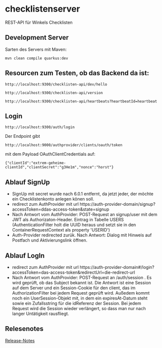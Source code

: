 # checklistenserver
REST-API für Winkels Checklisten

## Development Server

Sarten des Servers mit Maven:

	mvn clean compile quarkus:dev

## Resourcen zum Testen, ob das Backend da ist:

	http://localhost:9300/checklisten-api/dev/hello

	http://localhost:9300/checklisten-api/version

	http://localhost:9300/checklisten-api/heartbeats?heartbeatId=heartbeat

## Login

	http://localhost:9300/auth/login

Der Endpoint gibt

	http://localhost:9000/authprovider/clients/oauth/token

mit dem Payload OAuthClientCredentials auf:

	{"clientId":"extrem-geheime-clientId","clientSecret":"g3He1m","nonce":"horst"}


## Ablauf SignUp

* SignUp mit secret wurde nach 6.0.1 entfernt, da jetzt jeder, der möchte ein Checklistenkonto anlegen könen soll.
* redirect zum AuthProvider mit url https://auth-provider-domain/signup?accessToken=ddas-access-token&state=signup
* Nach Antwort vom AuthProvider: POST-Request an signup/user mit dem JWT als Authorizaton-Header. Eintrag in Tabelle USERS (AuthenticationFilter holt die UUID heraus und setzt sie in den ContainerRequestContext als property 'USERID')
* Auth-Provider redirected zurük. Nach Antwort: Dialog mit Hinweis auf Postfach und Aktivierungslink öffnen.

## Ablauf LogIn

* redirect zum AuthProvider mit url https://auth-provider-domain#/login?accessToken=das-access-token&redirectUrl=die-redirect-url
* Nach Antwort vom AuthProvider: POST-Request an /auth/session . Es wird geprüft, ob das Subject bekannt ist. Die Antwort ist eine Session auf dem Server und ein Session-Cookie für den client, das im AuthorizationFilter bei jedem Request geprüft wird. Außedem kommt noch ein UserSession-Objekt mit, in dem ein expiresAt-Datum steht sowie ein Zufallsstring für die idReferenz der Session. Bei jedem Request wird die Session wieder verlängert, so dass man nur nach langer Untätigkeit rausfliegt.

## Relesenotes

[Release-Notes](RELEASE-NOTES.md)

